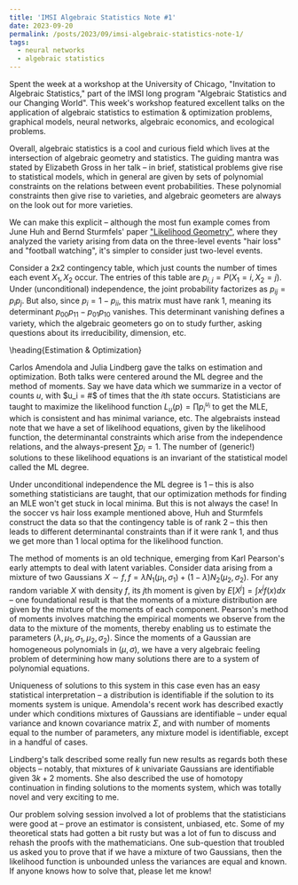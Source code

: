 ```yaml
---
title: 'IMSI Algebraic Statistics Note #1'
date: 2023-09-20
permalink: /posts/2023/09/imsi-algebraic-statistics-note-1/
tags:
  - neural networks
  - algebraic statistics
---
```


Spent the week at a workshop at the University of Chicago, "Invitation to Algebraic Statistics," part of the IMSI long program "Algebraic Statistics and our Changing World". This week's workshop featured excellent talks on the application of algebraic statistics to estimation & optimization problems, graphical models, neural networks, algebraic economics, and ecological problems.

Overall, algebraic statistics is a cool and curious field which lives at the intersection of algebraic geometry and statistics. The guiding mantra was stated by Elizabeth Gross in her talk – in brief, statistical problems give rise to statistical models, which in general are given by sets of polynomial constraints on the relations between event probabilities. These polynomial constraints then give rise to varieties, and algebraic geometers are always on the look out for more varieties.

We can make this explicit – although the most fun example comes from June Huh and Bernd Sturmfels' paper ["Likelihood Geometry"](http://arxiv.org/abs/1305.7462), where they analyzed the variety arising from data on the three-level events "hair loss" and "football watching", it's simpler to consider just two-level events. 

Consider a 2x2 contingency table, which just counts the number of times each event $X_1, X_2$ occur. The entries of this table are $p_{i,j} = P(X_1 = i, X_2 = j)$. Under (unconditional) independence, the joint probability factorizes as $p_{ij} = p_i p_j$. But also, since $p_i = 1- p_{ii}$, this matrix must have rank 1, meaning its determinant $p_{00}p_{11} - p_{01}p_{10}$ vanishes. This determinant vanishing defines a variety, which the algebraic geometers go on to study further, asking questions about its irreducibility, dimension, etc.

\heading{Estimation & Optimization}

Carlos Amendola and Julia Lindberg gave the talks on estimation and optimization. Both talks were centered around the ML degree and the method of moments. Say we have data which we summarize in a vector of counts $u$, with $u_i = #$ of times that the $i$th state occurs. Statisticians are taught to maximize the likelihood function $L_u(p) = \prod p_i^{u_i}$ to get the MLE, which is consistent and has minimal variance, etc. The algebraists instead note that we have a set of likelihood equations, given by the likelihood function, the determinantal constraints which arise from the independence relations, and the always-present $\sum p_i = 1$. The number of (generic!) solutions to these likelihood equations is an invariant of the statistical model called the ML degree.

Under unconditional independence the ML degree is 1 – this is also something statisticians are taught, that our optimization methods for finding an MLE won't get stuck in local minima. But this is not always the case! In the soccer vs hair loss example mentioned above, Huh and Sturmfels construct the data so that the contingency table is of rank 2 – this then leads to different determinantal constraints than if it were rank 1, and thus we get more than 1 local optima for the likelihood function.

The method of moments is an old technique, emerging from Karl Pearson's early attempts to deal with latent variables. Consider data arising from a mixture of two Gaussians $X \sim f, f = \lambda N_1(\mu_1, \sigma_1) + (1 - \lambda)N_2(\mu_2,\sigma_2)$. For any random variable $X$ with density $f$, its $j$th moment is given by $E[X^j] = \int x^j f(x) dx$ – one foundational result is that the moments of a mixture distribution are given by the mixture of the moments of each component. Pearson's method of moments involves matching the empirical moments we observe from the data to the mixture of the moments, thereby enabling us to estimate the parameters $(\lambda,\mu_1, \sigma_1,\mu_2,\sigma_2)$. Since the moments of a Gaussian are homogeneous polynomials in $(\mu,\sigma)$, we have a very algebraic feeling problem of determining how many solutions there are to a system of polynomial equations.

Uniqueness of solutions to this system in this case even has an easy statistical interpretation – a distribution is identifiable if the solution to its moments system is unique. Amendola's recent work has described exactly under which conditions mixtures of Gaussians are identifiable – under equal variance and known covariance matrix $\Sigma$, and with number of moments equal to the number of parameters, any mixture model is identifiable, except in a handful of cases.

Lindberg's talk described some really fun new results as regards both these objects – notably, that mixtures of $k$ univariate Gaussians are identifiable given $3k+2$ moments. She also described the use of homotopy continuation in finding solutions to the moments system, which was totally novel and very exciting to me.

Our problem solving session involved a lot of problems that the statisticians were good at – prove an estimator is consistent, unbiased, etc. Some of my theoretical stats had gotten a bit rusty but was a lot of fun to discuss and rehash the proofs with the mathematicians. One sub-question that troubled us asked you to prove that if we have a mixture of two Gaussians, then the likelihood function is unbounded unless the variances are equal and known. If anyone knows how to solve that, please let me know!
